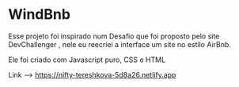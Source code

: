 # WindBnb
Esse projeto foi inspirado num Desafio que foi proposto pelo site DevChallenger , nele eu reecriei a interface um site no estilo AirBnb.

Ele foi criado com Javascript puro, CSS e HTML

Link --> https://nifty-tereshkova-5d8a26.netlify.app
